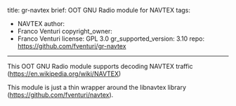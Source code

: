 title: gr-navtex
brief: OOT GNU Radio module for NAVTEX
tags:
  - NAVTEX
author:
  - Franco Venturi
copyright_owner:
  - Franco Venturi
license: GPL 3.0
gr_supported_version: 3.10
repo: https://github.com/fventuri/gr-navtex
---
This OOT GNU Radio module supports decoding NAVTEX traffic (https://en.wikipedia.org/wiki/NAVTEX)

This module is just a thin wrapper around the libnavtex library (https://github.com/fventuri/navtex).
